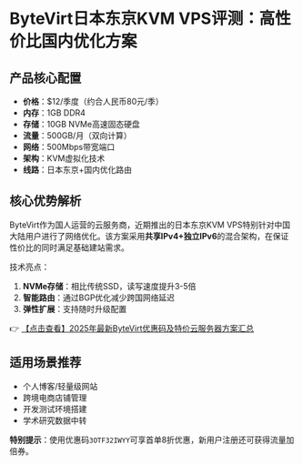 # ByteVirt日本东京KVM VPS评测：高性价比国内优化方案

## 产品核心配置
- **价格**：$12/季度（约合人民币80元/季）
- **内存**：1GB DDR4
- **存储**：10GB NVMe高速固态硬盘
- **流量**：500GB/月（双向计算）
- **网络**：500Mbps带宽端口
- **架构**：KVM虚拟化技术
- **线路**：日本东京+国内优化路由

## 核心优势解析
ByteVirt作为国人运营的云服务商，近期推出的日本东京KVM VPS特别针对中国大陆用户进行了网络优化。该方案采用**共享IPv4+独立IPv6**的混合架构，在保证性价比的同时满足基础建站需求。

技术亮点：
1. **NVMe存储**：相比传统SSD，读写速度提升3-5倍
2. **智能路由**：通过BGP优化减少跨国网络延迟
3. **弹性扩展**：支持随时升级配置

👉 [【点击查看】2025年最新ByteVirt优惠码及特价云服务器方案汇总](https://bit.ly/bytevirt)

## 适用场景推荐
- 个人博客/轻量级网站
- 跨境电商店铺管理
- 开发测试环境搭建
- 学术研究数据中转

**特别提示**：使用优惠码`3OTF32IWYY`可享首单8折优惠，新用户注册还可获得流量加倍券。